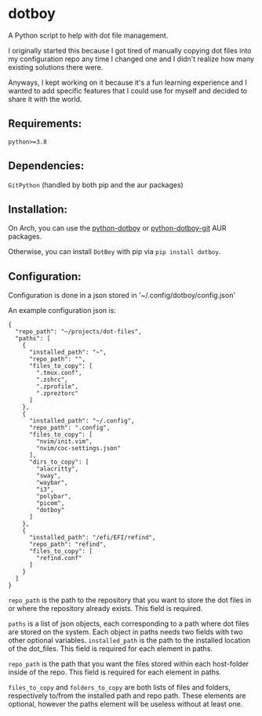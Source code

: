 # dotboy

A Python script to help with dot file management.

I originally started this because I got tired of manually copying dot files into
my configuration repo any time I changed one and I didn't realize how many
existing solutions there were. 

Anyways, I kept working on it because it's a fun learning experience and I wanted 
to add specific features that I could use for myself and decided to share it with 
the world.

## Requirements:

`python>=3.8`

## Dependencies:

`GitPython` (handled by both pip and the aur packages)

## Installation:

On Arch, you can use the [python-dotboy](https://aur.archlinux.org/packages/python-dotboy/)
or [python-dotboy-git](https://aur.archlinux.org/packages/python-dotboy-git/) AUR packages.

Otherwise, you can install `DotBoy` with pip via `pip install dotboy`.

## Configuration:

Configuration is done in a json stored in '~/.config/dotboy/config.json'

An example configuration json is:
```
{
  "repo_path": "~/projects/dot-files",
  "paths": [
    {
      "installed_path": "~",
      "repo_path": "",
      "files_to_copy": [
        ".tmux.conf",
        ".zshrc",
        ".zprofile",
        ".zpreztorc"
      ]
    },
    {
      "installed_path": "~/.config",
      "repo_path": ".config",
      "files_to_copy": [
        "nvim/init.vim",
        "nvim/coc-settings.json"
      ],
      "dirs_to_copy": [
        "alacritty",
        "sway",
        "waybar",
        "i3",
        "polybar",
        "picom",
        "dotboy"
      ]
    },
    {
      "installed_path": "/efi/EFI/refind",
      "repo_path": "refind",
      "files_to_copy": [
        "refind.conf"
      ]
    }
  ]
}
```

`repo_path` is the path to the repository that you want to store the dot files in or where the repository already exists. This field is required.

`paths` is a list of json objects, each corresponding to a path where dot files
are stored on the system. Each object in paths needs two fields with two
other optional variables.
  `installed_path` is the path to the installed location of the dot_files. This field is required for each element in paths.

  `repo_path` is the path that you want the files stored within each host-folder
  inside of the repo. This field is required for each element in paths.
  
  `files_to_copy` and `folders_to_copy` are both lists of files and folders,
  respectively to/from the installed path and repo path. These elements are optional, however the paths element will be useless without at least one.
